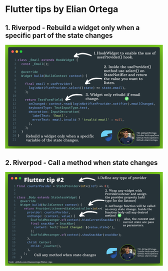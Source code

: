 # Flutter tips by Elian Ortega

## 1. Riverpod - Rebuild a widget only when a specific part of the state changes
![Flutter tip 1](assets/tips/1.png)

## 2. Riverpod - Call a method when state changes
![Flutter tip 1](assets/tips/2.png)